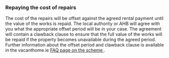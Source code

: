 ###  Repaying the cost of repairs

The cost of the repairs will be offset against the agreed rental payment until
the value of the works is repaid. The local authority or AHB will agree with
you what the appropriate offset period will be in your case. The agreement
will contain a clawback clause to ensure that the full value of the works will
be repaid if the property becomes unavailable during the agreed period.
Further information about the offset period and clawback clause is available
in the vacanthome.ie [ FAQ page on the scheme
](https://vacanthomes.ie/owners/repair-and-leasing-scheme-faq/) .
